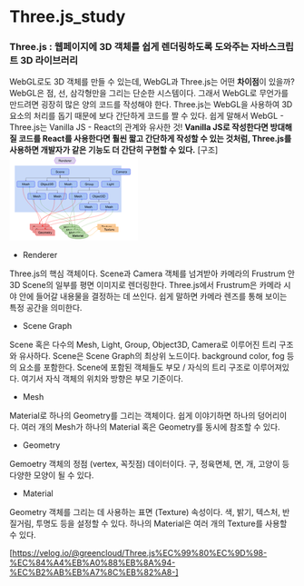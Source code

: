 # Three.js_study
### Three.js : 웹페이지에 3D 객체를 쉽게 렌더링하도록 도와주는 자바스크립트 3D 라이브러리

WebGL로도 3D 객체를 만들 수 있는데, WebGL과 Three.js는 어떤 **차이점**이 있을까?
WebGL은 점, 선, 삼각형만을 그리는 단순한 시스템이다.
그래서 WebGL로 무언가를 만드려면 굉장히 많은 양의 코드를 작성해야 한다.
Three.js는 WebGL을 사용하여 3D 요소의 처리를 돕기 때문에 보다 간단하게 코드를 짤 수 있다.
쉽게 말해서 WebGL - Three.js는 Vanilla JS - React의 관계와 유사한 것!
**Vanilla JS로 작성한다면 방대해질 코드를 React를 사용한다면 훨씬 짧고 간단하게 작성할 수 있는 것처럼, Three.js를 사용하면 개발자가 같은 기능도 더 간단히 구현할 수 있다.**
[구조]
![img.png](img.png)

- Renderer

Three.js의 핵심 객체이다.
Scene과 Camera 객체를 넘겨받아 카메라의 Frustrum 안 3D Scene의 일부를 평면 이미지로 렌더링한다.
Three.js에서 Frustrum은 카메라 시야 안에 들어갈 내용물을 결정하는 데 쓰인다. 쉽게 말하면 카메라 렌즈를 통해 보이는 특정 공간을 의미한다.

- Scene Graph

Scene 혹은 다수의 Mesh, Light, Group, Object3D, Camera로 이루어진 트리 구조와 유사하다.
Scene은 Scene Graph의 최상위 노드이다. background color, fog 등의 요소를 포함한다.
Scene에 포함된 객체들도 부모 / 자식의 트리 구조로 이루어져있다.
여기서 자식 객체의 위치와 방향은 부모 기준이다.

- Mesh

Material로 하나의 Geometry를 그리는 객체이다.
쉽게 이야기하면 하나의 덩어리이다.
여러 개의 Mesh가 하나의 Material 혹은 Geometry를 동시에 참조할 수 있다.

- Geometry

Gemoetry 객체의 정점 (vertex, 꼭짓점) 데이터이다.
구, 정육면체, 면, 개, 고양이 등 다양한 모양이 될 수 있다.

- Material

Geometry 객체를 그리는 데 사용하는 표면 (Texture) 속성이다.
색, 밝기, 텍스처, 반질거림, 투명도 등을 설정할 수 있다.
하나의 Material은 여러 개의 Texture를 사용할 수 있다.


[https://velog.io/@greencloud/Three.js%EC%99%80%EC%9D%98-%EC%84%A4%EB%A0%88%EB%8A%94-%EC%B2%AB%EB%A7%8C%EB%82%A8-]